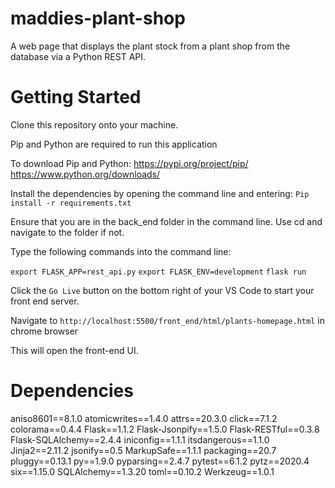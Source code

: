 # maddies-plant-shop
A web page that displays the plant stock from a plant shop from the database via a Python REST API.
 
# Getting Started
 
Clone this repository onto your machine. 
 
Pip and Python are required to run this application
 
To download Pip and Python:
https://pypi.org/project/pip/
https://www.python.org/downloads/
 
Install the dependencies by opening the command line and entering:
`Pip install -r requirements.txt`
 
Ensure that you are in the back_end folder in the command line.
Use cd and navigate to the folder if not.
 
Type the following commands into the command line:
 
`export FLASK_APP=rest_api.py`
`export FLASK_ENV=development`
`flask run`
 
Click the `Go Live` button on the bottom right of your VS Code to start your front end server.

Navigate to `http://localhost:5500/front_end/html/plants-homepage.html` in chrome browser


This will open the front-end UI.
 
# Dependencies
aniso8601==8.1.0
atomicwrites==1.4.0
attrs==20.3.0
click==7.1.2
colorama==0.4.4
Flask==1.1.2
Flask-Jsonpify==1.5.0
Flask-RESTful==0.3.8
Flask-SQLAlchemy==2.4.4
iniconfig==1.1.1
itsdangerous==1.1.0
Jinja2==2.11.2
jsonify==0.5
MarkupSafe==1.1.1
packaging==20.7
pluggy==0.13.1
py==1.9.0
pyparsing==2.4.7
pytest==6.1.2
pytz==2020.4
six==1.15.0
SQLAlchemy==1.3.20
toml==0.10.2
Werkzeug==1.0.1
